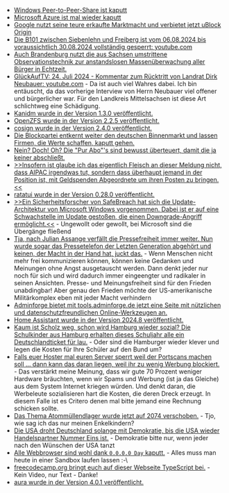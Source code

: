 * [Windows Peer-to-Peer-Share ist kaputt](https://www.borncity.com/blog/2024/08/05/neue-bitsloth-backdoor-entdeckt-missbraucht-den-windows-bits-dienst/)
* [Microsoft Azure ist mal wieder kaputt](https://blog.fefe.de/?ts=984fff3c)
* [Google nutzt seine teure erkaufte Marktmacht und verbietet jetzt uBlock Origin](https://blog.fefe.de/?ts=984e39c6)
* [Die B101 zwischen Siebenlehn und Freiberg ist vom 06.08.2024 bis voraussichtlich 30.08.2024 vollständig gesperrt: youtube.com](https://www.youtube.com/watch?v=Sx9y_23zhy4)
* [Auch Brandenburg nutzt die aus Sachsen umstrittene Observationstechnik zur anstandslosen Massenüberwachung aller Bürger in Echtzeit.](https://netzpolitik.org/2024/umstrittene-observationstechnik-aus-sachsen-auch-brandenburg-betreibt-biometrische-videoueberwachung-in-echtzeit/)
* [GlückAufTV:  24. Juli 2024 - Kommentar zum Rücktritt von Landrat Dirk Neubauer: youtube.com](https://www.youtube.com/watch?v=yWH8Bc0XUrI) - Da ist auch viel Wahres dabei. Ich bin entäuscht, da das vorherige Interview von Herrn Neubauer viel offener und bürgerlicher war. Für den Landkreis Mittelsachsen ist diese Art schlichtweg eine Schädigung.
* [Kanidm wurde in der Version 1.3.0 veröffentlicht.](https://github.com/kanidm/kanidm/releases/tag/v1.3.0)
* [OpenZFS wurde in der Version 2.2.5 veröffentlicht.](https://github.com/openzfs/zfs/releases/tag/zfs-2.2.5)
* [cosign wurde in der Version 2.4.0 veröffentlicht.](https://github.com/sigstore/cosign/releases/tag/v2.4.0)
* [Die Blockpartei entkernt weiter den deutschen Binnenmarkt und lassen Firmen, die Werte schaffen, kaputt gehen.](https://www.tagesschau.de/wirtschaft/unternehmen/insolvenzen-juli-anstieg-100.html)
* [Nein? Doch! Oh? Die "Pur Abo"'s sind bewusst überteuert, damit die ja keiner abschließt.](https://blog.fefe.de/?ts=984da104)
* [>>Insofern ist glaube ich das eigentlich Fleisch an dieser Meldung nicht, dass AIPAC irgendwas tut, sondern dass überhaupt jemand in der Position ist, mit Geldspenden Abgeordnete um ihren Posten zu bringen.<<](https://blog.fefe.de/?ts=984d187e)
* [ratatui wurde in der Version 0.28.0 veröffentlicht.](https://github.com/ratatui-org/ratatui/releases/tag/v0.28.0)
* [>>Ein Sicherheitsforscher von SafeBreach hat sich die Update-Architektur von Microsoft Windows vorgenommen. Dabei ist er auf eine Schwachstelle im Update gestoßen, die einen Downgrade-Angriff ermöglicht.<<](https://www.borncity.com/blog/2024/08/08/schwachstelle-in-windows-update-ermglicht-downgrade-angriffe-august-2024/) - Ungewollt oder gewollt, bei Microsoft sind die Übergänge fließend
* [Tja, nach Julian Assange verfällt die Pressefreiheit immer weiter. Nun wurde sogar das Pressetelefon der Letzten Generation abgehört und keinen, der Macht in der Hand hat, juckt das.](https://netzpolitik.org/2024/letzte-generation-gericht-weist-journalisten-beschwerden-wegen-abgehoerten-pressetelefons-zurueck/) - Wenn Menschen nicht mehr frei kommunizieren können, können keine Gedanken und Meinungen ohne Angst ausgetauscht werden. Dann denkt jeder nur noch für sich und wird dadurch immer eingeengter und radikaler in seinen Ansichten. Presse- und Meinungsfreiheit sind für den Frieden unabdingbar! Aber genau den Frieden möchte der US-amerikanische Militärkomplex eben mit jeder Macht verhindern
* [Adminforge bietet mit tools.adminforge.de jetzt eine Seite mit nützlichen und datenschutzfreundlichen Online-Werkzeugen an.](https://tools.adminforge.de/)
* [Home Assistant wurde in der Version 2024.8 veröffentlicht.](https://www.home-assistant.io/blog/2024/08/07/release-20248/)
* [Kaum ist Scholz weg, schon wird Hamburg wieder sozial? Die Schulkinder aus Hamburg erhalten dieses Schuljahr alle ein Deutschlandticket für lau.](https://blog.fefe.de/?ts=984bd3a0) - Oder sind die Hamburger wieder klever und legen die Kosten für Ihre Schüler auf den Bund um?
* [Falls euer Hoster mal euren Server sperrt weil der Portscans machen soll ... dann kann das daran liegen, weil ihr zu wenig Werbung blockiert.](https://blog.fefe.de/?ts=984bd1d3) - Das verstärkt meine Meinung, dass wir gute 70 Prozent weniger Hardware bräuchten, wenn wir Spams und Werbung (ist ja das Gleiche) aus dem System Internet kriegen würden. Und denkt daran, die Werbeleute sozialisieren hart die Kosten, die deren Dreck erzeugt. In diesem Falle ist es Critero denen mal bitte jemand eine Rechnung schicken sollte.
* [Das Thema Atommüllendlager wurde jetzt auf 2074 verschoben.](https://blog.fefe.de/?ts=984a4a29) - Tjo, wie sag ich das nur meinen Enkelkindern?
* [Die USA droht Deutschland solange mit Demokratie, bis die USA wieder Handelspartner Nummer Eins ist.](https://blog.fefe.de/?ts=984a7ec7) - Demokratie bitte nur, wenn jeder nach den Wünschen der USA tanzt
* [Alle Webbrowser sind wohl dank `0.0.0.0 Day` kaputt.](https://www.oligo.security/blog/0-0-0-0-day-exploiting-localhost-apis-from-the-browser) - Alles muss man heute in einer Sandbox laufen lassen :-\
* [freecodecamp.org bringt euch auf dieser Webseite TypeScript bei.](https://www.freecodecamp.org/news/typescript-for-beginners-guide/) - Kein Video, nur Text - Danke!
* [aura wurde in der Version 4.0.1 veröffentlicht.](https://github.com/fosskers/aura/releases/tag/v4.0.1)

